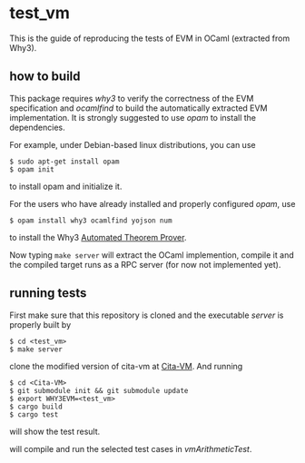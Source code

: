 # test_vm

This is the guide of reproducing the tests of EVM in OCaml (extracted from Why3).

## how to build

This package requires *why3* to verify the correctness of the EVM specification and *ocamlfind* to 
build the automatically extracted EVM implementation. It is strongly suggested to use *opam* to 
install the dependencies.

For example, under Debian-based linux distributions, you can use

```
$ sudo apt-get install opam
$ opam init
```
to install opam and initialize it.

For the users who have already installed and properly configured *opam*, use
```
$ opam install why3 ocamlfind yojson num
```
to install the Why3 [Automated Theorem Prover](http://why3.lri.fr/).

Now typing `make server` will extract the OCaml implemention, compile it and the compiled target
runs as a RPC server (for now not implemented yet).

## running tests

First make sure that this repository is cloned and the executable *server* is properly built by

```
$ cd <test_vm>
$ make server
```

clone the modified version of cita-vm at [Cita-VM](https://github.com/liyi-david/cita-vm). And running

```
$ cd <Cita-VM>
$ git submodule init && git submodule update
$ export WHY3EVM=<test_vm>
$ cargo build
$ cargo test
```
will show the test result.


will compile and run the selected test cases in *vmArithmeticTest*.

